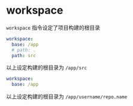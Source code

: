 # workspace

`workspace` 指令设定了项目构建的根目录

```yaml
workspace:
  base: /app
  # path: .
  path: src
```

以上设定构建的根目录为 `/app/src`

```yaml
workspace:
  base: /app
```

以上设定构建的根目录为 `/app/username/repo.name`
